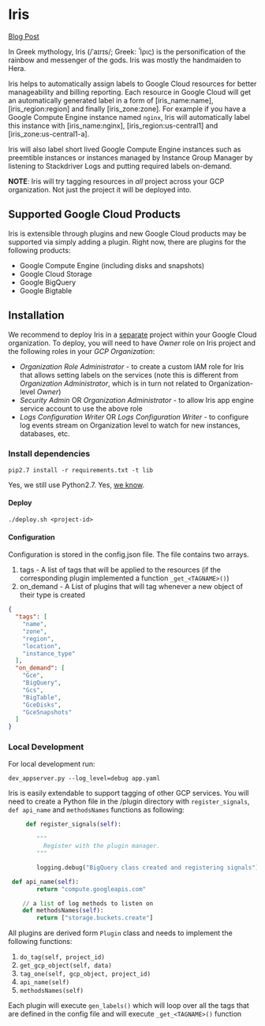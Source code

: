 # Iris

[Blog Post](https://blog.doit-intl.com/auto-tagging-google-cloud-resources-6647cc7477c5)

In Greek mythology, Iris (/ˈaɪrɪs/; Greek: Ἶρις) is the personification of the rainbow and messenger of the gods. Iris was mostly the handmaiden to Hera.

Iris helps to automatically assign labels to Google Cloud resources for better manageability and billing reporting. Each resource in Google Cloud will get an automatically generated label in a form of [iris_name:name], [iris_region:region] and finally [iris_zone:zone]. For example if you have a Google Compute Engine instance named `nginx`, Iris will automatically label this instance with [iris_name:nginx], [iris_region:us-central1] and [iris_zone:us-central1-a].

Iris will also label short lived Google Compute Engine instances such as preemtible instances or instances managed by Instance Group Manager by listening to Stackdriver Logs and putting required labels on-demand.

**NOTE**: Iris will try tagging resources in _all_ project across your GCP organization. Not just the project it will be deployed into.

## Supported Google Cloud Products

Iris is extensible through plugins and new Google Cloud products may be supported via simply adding a plugin. Right now, there are plugins for the following products:

* Google Compute Engine (including disks and snapshots)
* Google Cloud Storage
* Google BigQuery
* Google Bigtable

## Installation

We recommend to deploy Iris in a [separate](https://cloud.google.com/resource-manager/docs/creating-managing-projects#creating_a_project) project within your Google Cloud organization.
To deploy, you will need to have *Owner* role on Iris project and the following roles in your *GCP Organization*:

 * _Organization Role Administrator_ - to create a custom IAM role for Iris that allows setting labels on the services
   (note this is different from _Organization Administrator_, which is in turn not related to Organization-level _Owner_)
 * _Security Admin_ OR _Organization Administrator_ - to allow Iris app engine service account to use the above role
 * _Logs Configuration Writer_ OR _Logs Configuration Writer_ - to configure log events stream on Organization level to watch for new instances, databases, etc.

### Install dependencies

```
pip2.7 install -r requirements.txt -t lib
```

Yes, we still use Python2.7. Yes, [we know](https://pythonclock.org/).

#### Deploy

```
./deploy.sh <project-id>
```

#### Configuration

Configuration is stored in the config.json file. The file contains two arrays.

1. tags - A list of tags that will be applied to the resources (if the corresponding plugin implemented a function `_get_<TAGNAME>()`)
2. on_demand - A List of plugins that will tag whenever a new object of their type is created

```json
{
  "tags": [
    "name",
    "zone",
    "region",
    "location",
    "instance_type"
  ],
  "on_demand": [
    "Gce",
    "BigQuery",
    "Gcs",
    "BigTable",
    "GceDisks",
    "GceSnapshots"
  ]
}
```

### Local Development
For local development run:

 `dev_appserver.py --log_level=debug app.yaml`

Iris is easily extendable to support tagging of other GCP services. You will need to create a Python file in the /plugin directory with `register_signals`,   `def api_name`  and `methodsNames` functions as following:

```python
     def register_signals(self):

        """
          Register with the plugin manager.
        """

        logging.debug("BigQuery class created and registering signals")
```

```python
 def api_name(self):
        return "compute.googleapis.com"
```

```python
	// a list of log methods to listen on
    def methodsNames(self):
        return ["storage.buckets.create"]
```

All plugins are derived form `Plugin` class and needs to implement the following functions:

1. `do_tag(self, project_id)`
1. `get_gcp_object(self, data)`
1. `tag_one(self, gcp_object, project_id)`
1. `api_name(self)`
1. `methodsNames(self)`


Each plugin will execute `gen_labels()` which will loop over all the tags that are defined in the config file and will execute `_get_<TAGNAME>()` function
